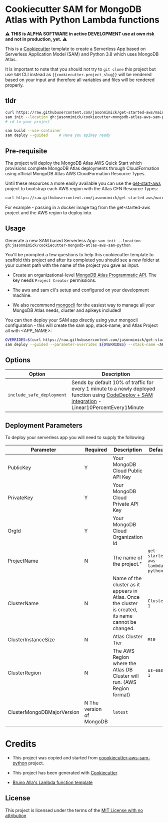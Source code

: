 # Cookiecutter SAM for MongoDB Atlas with Python Lambda functions

:warning: **THIS is ALPHA SOFTWARE in active DEVELOPMENT use at own risk and not in production, yet.** :warning:

This is a [Cookiecutter](https://github.com/audreyr/cookiecutter) template to create a Serverless App based on Serverless Application Model (SAM) and Python 3.8 which uses MongoDB Atlas.

It is important to note that you should not try to `git clone` this project but use `SAM` CLI instead as ``{{cookiecutter.project_slug}}`` will be rendered based on your input and therefore all variables and files will be rendered properly.

## tldr

```bash
curl https://raw.githubusercontent.com/jasonmimick/get-started-aws/main/get-setup.sh | bash -s -- jmimick/atlas-aws us-east-2
sam init --location gh:jasonmimick/cookiecutter-mongodb-atlas-aws-sam-python
# cd to your project
```

```bash
sam build --use-container
sam deploy --guided     # Have you apikey ready
```

## Pre-requisite

The project will deploy the MongoDB Atlas AWS Quick Start which provisions complete MongoDB Atlas deployments through CloudFormation using official MongoDB Atlas AWS CloudFormation Resource Types.

Until these resources a more easily available you can use the [get-start-aws](https://github.com/jasonmimick/get-started-aws) project to bootstrap each AWS region with the Atlas CFN Resource Types:

```bash
curl https://raw.githubusercontent.com/jasonmimick/get-started-aws/main/get-setup.sh | bash -s -- jmimick/atlas-aws us-east-2
```

For example - passing in a docker image tag from the get-started-aws project and the AWS region to deploy into.

## Usage

Generate a new SAM based Serverless App: `sam init --location gh:jasonmimick/cookiecutter-mongodb-atlas-aws-sam-python`

You'll be prompted a few questions to help this cookiecutter template to scaffold this project and after its completed you should see a new folder at your current path with the name of the project you gave as input.

* Create an organizational-level [MongoDB Atlas Programmatic API](https://docs.atlas.mongodb.com/configure-api-access#programmatic-api-keys). The key needs `Project Creator` permissions.

* The aws and sam cli's setup and configured on your development machine. 

* We also recommend [mongocli](https://github.com/mongodb/mongocli) for the easiest way to manage all your MongoDB Atlas needs, cluster and apikeys included!

You can then deploy your SAM app directly using your mongocli configuration - this will create the sam app, stack-name, and Atlas Project all with <APP_NAME>:

```bash
OVERRIDES=$(curl https://raw.githubusercontent.com/jasonmimick/get-started-aws/main/export-mongocli-config.py | bash -s --  default parameter-override <APP_NAME>)
sam deploy --guided --parameter-overrides ${OVERRIDES} --stack-name <APP_NAME>
```
## Options

Option | Description
------------------------------------------------- | ---------------------------------------------------------------------------------
`include_safe_deployment` | Sends by default 10% of traffic for every 1 minute to a newly deployed function using [CodeDeploy + SAM integration](https://github.com/awslabs/serverless-application-model/blob/master/docs/safe_lambda_deployments.rst) - Linear10PercentEvery1Minute

## Deployment Parameters

To deploy your serverless app you will need to supply the following:

Parameter  | Required | Description | Default
-----------| - | --------------------------------- | ------------------------------
PublicKey  | Y | Your MongoDB Cloud Public API Key | 
PrivateKey | Y | Your MongoDB Cloud Private API Key |
OrgId      | Y | Your MongoDB Cloud Organization Id | 
ProjectName | N | The name of the project." | `get-started-aws-lambda-python`
ClusterName | N | Name of the cluster as it appears in Atlas. Once the cluster is created, its name cannot be changed. | `Cluster-1`
ClusterInstanceSize | N | Atlas Cluster Tier | `M10` 
ClusterRegion | N | The AWS Region where the Atlas DB Cluster will run. (AWS Region format) | `us-east-1`
ClusterMongoDBMajorVersion | N The version of MongoDB | `latest`

# Credits

* This project was copied and started from [coookiecutter-aws-sam-python](https://github.com/aws-samples/cookiecutter-aws-sam-python) project.

* This project has been generated with [Cookiecutter](https://github.com/audreyr/cookiecutter)

* [Bruno Alla's Lambda function template](https://github.com/browniebroke/cookiecutter-lambda-function)

License
-------

This project is licensed under the terms of the [MIT License with no attribution](/LICENSE)
